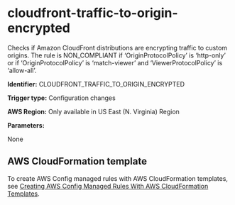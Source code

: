 # cloudfront\-traffic\-to\-origin\-encrypted<a name="cloudfront-traffic-to-origin-encrypted"></a>

Checks if Amazon CloudFront distributions are encrypting traffic to custom origins\. The rule is NON\_COMPLIANT if ‘OriginProtocolPolicy’ is ‘http\-only’ or if ‘OriginProtocolPolicy’ is ‘match\-viewer’ and ‘ViewerProtocolPolicy’ is ‘allow\-all’\. 

**Identifier:** CLOUDFRONT\_TRAFFIC\_TO\_ORIGIN\_ENCRYPTED

**Trigger type:** Configuration changes

**AWS Region:** Only available in US East \(N\. Virginia\) Region

**Parameters:**

None  

## AWS CloudFormation template<a name="w79aac11c32c17b9c87c15"></a>

To create AWS Config managed rules with AWS CloudFormation templates, see [Creating AWS Config Managed Rules With AWS CloudFormation Templates](aws-config-managed-rules-cloudformation-templates.md)\.
